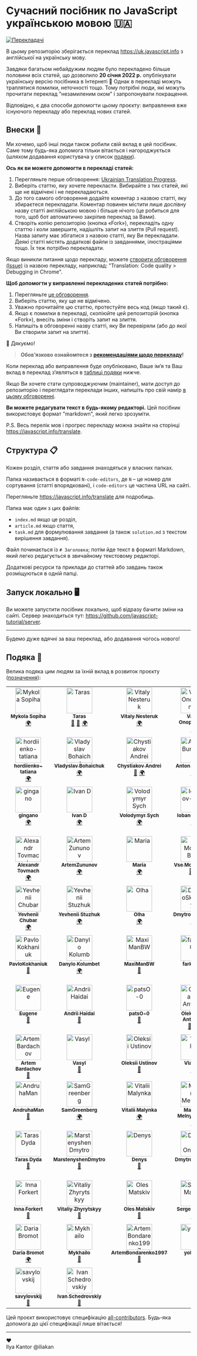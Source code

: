 # Сучасний посібник по JavaScript українською мовою 🇺🇦
<!-- ALL-CONTRIBUTORS-BADGE:START - Do not remove or modify this section -->
[![Перекладачі](https://img.shields.io/badge/all_contributors-86-orange.svg?style=flat-square)](#подяка-)
<!-- ALL-CONTRIBUTORS-BADGE:END -->

В цьому репозиторію зберігається переклад <https://uk.javascript.info> з англійської на українську мову.

Завдяки багатьом небайдужим людям було перекладено більше половини всіх статей, що дозволило **20 січня 2022 р.** опублікувати українську версію посібника в Інтернеті 🎉 Однак в перекладі можуть траплятися помилки, неточності тощо. Тому потрібні люди, які можуть прочитати переклад "незамиленим оком" і запропонувати покращення.

Відповідно, є два способи допомогти цьому проєкту: виправлення вже існуючого перекладу або переклад нових статей.

## Внески 💚

Ми хочемо, щоб інші люди також робили свій вклад в цей посібник. Саме тому будь-яка допомога тільки вітається і нагороджується (шляхом додавання користувача у список [подяки](#подяка-)).

**Ось як ви можете допомогти в перекладі статей:**

1. Перегляньте перше обговорення: [Ukrainian Translation Progress](https://github.com/javascript-tutorial/uk.javascript.info/issues/1).
1. Виберіть статтю, яку хочете перекласти. Вибирайте з тих статей, які ще не відмічені і не перекладаються.
1. До того самого обговорення додайте коментар з назвою статті, яку збираєтеся перекладати. Коментар повинен містити лише дослівну назву статті англійською мовою і більше нічого (це робиться для того, щоб бот автоматично закріпив переклад за Вами).
1. Створіть копію репозиторію (кнопка «Fork»), перекладіть одну статтю і коли завершите, надішліть запит на злиття (Pull request). Назва запиту має збігатися з назвою статті, яку Ви перекладали. Деякі статті містять додаткові файли із завданнями, ілюстраціями тощо. Їх теж потрібно перекладати.

Якщо виникли питання щодо перекладу, можете [створити обговорення (Issue)](https://github.com/javascript-tutorial/uk.javascript.info/issues/new) із назвою перекладу, наприклад: "Translation: Code quality > Debugging in Chrome".

**Щоб допомогти у виправленні перекладених статей потрібно:**

1. Перегляньте [це обговорення](https://github.com/javascript-tutorial/uk.javascript.info/issues/281).
1. Виберіть статтю, яку ще не відмічено.
1. Уважно прочитайте цю статтю, протестуйте весь код (якщо такий є).
1. Якщо є помилки в перекладі, скопіюйте цей репозиторій (кнопка «Fork»), внесіть зміни і створіть запит на злиття.
1. Напишіть в обговоренні назву статті, яку Ви перевіряли (або до якої Ви створили запит на злиття).

🎉 Дякуємо!

> **Обов’язково ознайомтеся з [рекомендаціями щодо перекладу](https://github.com/javascript-tutorial/uk.javascript.info/blob/master/TRANSLATION.md)!**

Коли переклад або виправлення буде опубліковано, Ваше ім’я та Ваш вклад в переклад з’являться в [таблиці подяки](#подяка-) нижче.

Якщо Ви хочете стати супроводжуючим (maintainer), мати доступ до репозиторію і переглядати переклади інших, напишіть про свій намір [в цьому обговоренні](https://github.com/javascript-tutorial/uk.javascript.info/issues/169).

**Ви можете редагувати текст в будь-якому редакторі.** Цей посібник використовує формат "markdown", який легко зрозуміти.

P.S. Весь перелік мов і прогрес перекладу можна знайти на сторінці <https://javascript.info/translate>.

## Структура 📋

Кожен розділ, стаття або завдання знаходяться у власних папках.

Папка називається в форматі `N-code-editors`, де `N` – це номер для сортування (статті впорядковані), і `code-editors` це частина URL на сайті.

Перегляньте <https://javascript.info/translate> для подробиць.

Папка має один з цих файлів:

- `index.md` якщо це розділ,
- `article.md` якщо стаття,
- `task.md` для формулювання завдання (а також `solution.md` з текстом вирішення завдання).

Файл починається із `# Заголовка`; потім йде текст в форматі Markdown, який легко редагується в звичайному текстовому редакторі.

Додаткові ресурси та приклади до статтей або завдань також розміщуються в одній папці.

## Запуск локально 🖥

Ви можете запустити посібник локально, щоб відразу бачити зміни на сайті.
Сервер знаходиться тут: <https://github.com/javascript-tutorial/server>.

---
Будемо дуже вдячні за ваш переклад, або додавання чогось нового!

## Подяка 🙏

Велика подяка цим людям за їхній вклад в розвиток проєкту ([позначення](https://allcontributors.org/docs/en/emoji-key)):

<!-- ALL-CONTRIBUTORS-LIST:START - Do not remove or modify this section -->
<!-- prettier-ignore-start -->
<!-- markdownlint-disable -->
<table>
  <tbody>
    <tr>
      <td align="center" valign="top" width="14.28%"><a href="https://www.linkedin.com/in/m-sopiha/"><img src="https://avatars.githubusercontent.com/u/20689588?v=4?s=70" width="70px;" alt="Mykola Sopiha"/><br /><sub><b>Mykola Sopiha</b></sub></a><br /><a href="#translation-MykolaSopiha" title="Translation">🌍</a></td>
      <td align="center" valign="top" width="14.28%"><a href="https://github.com/tarasyyyk"><img src="https://avatars0.githubusercontent.com/u/20100011?v=4?s=70" width="70px;" alt="Taras"/><br /><sub><b>Taras</b></sub></a><br /><a href="#maintenance-tarasyyyk" title="Maintenance">🚧</a> <a href="https://github.com/javascript-tutorial/uk.javascript.info/pulls?q=is%3Apr+reviewed-by%3Atarasyyyk" title="Reviewed Pull Requests">👀</a> <a href="#translation-tarasyyyk" title="Translation">🌍</a></td>
      <td align="center" valign="top" width="14.28%"><a href="https://github.com/Nordtonito"><img src="https://avatars.githubusercontent.com/u/43732023?v=4?s=70" width="70px;" alt="Vitaly Nesteruk"/><br /><sub><b>Vitaly Nesteruk</b></sub></a><br /><a href="#translation-Nordtonito" title="Translation">🌍</a></td>
      <td align="center" valign="top" width="14.28%"><a href="https://github.com/Regnised"><img src="https://avatars.githubusercontent.com/u/2588425?v=4?s=70" width="70px;" alt="Vasyl Onopriienko"/><br /><sub><b>Vasyl Onopriienko</b></sub></a><br /><a href="#translation-Regnised" title="Translation">🌍</a></td>
      <td align="center" valign="top" width="14.28%"><a href="https://github.com/Zim123"><img src="https://avatars2.githubusercontent.com/u/1306750?v=4?s=70" width="70px;" alt="Yuriy Ostapyuk"/><br /><sub><b>Yuriy Ostapyuk</b></sub></a><br /><a href="#translation-Zim123" title="Translation">🌍</a></td>
      <td align="center" valign="top" width="14.28%"><a href="https://github.com/alexgalkin"><img src="https://avatars0.githubusercontent.com/u/1190812?v=4?s=70" width="70px;" alt="Alex Galkin"/><br /><sub><b>Alex Galkin</b></sub></a><br /><a href="#translation-alexgalkin" title="Translation">🌍</a> <a href="#ideas-alexgalkin" title="Ideas, Planning, & Feedback">🤔</a></td>
      <td align="center" valign="top" width="14.28%"><a href="https://github.com/stas-dolgachov"><img src="https://avatars.githubusercontent.com/u/9461925?v=4?s=70" width="70px;" alt="Stanislav"/><br /><sub><b>Stanislav</b></sub></a><br /><a href="#translation-stas-dolgachov" title="Translation">🌍</a> <a href="https://github.com/javascript-tutorial/uk.javascript.info/pulls?q=is%3Apr+reviewed-by%3Astas-dolgachov" title="Reviewed Pull Requests">👀</a></td>
    </tr>
    <tr>
      <td align="center" valign="top" width="14.28%"><a href="https://github.com/hordiienko-tatiana"><img src="https://avatars.githubusercontent.com/u/49336627?v=4?s=70" width="70px;" alt="hordiienko-tatiana"/><br /><sub><b>hordiienko-tatiana</b></sub></a><br /><a href="#translation-hordiienko-tatiana" title="Translation">🌍</a></td>
      <td align="center" valign="top" width="14.28%"><a href="https://github.com/Purusah"><img src="https://avatars.githubusercontent.com/u/16886633?v=4?s=70" width="70px;" alt="Vladyslav Bohaichuk"/><br /><sub><b>Vladyslav Bohaichuk</b></sub></a><br /><a href="#translation-Purusah" title="Translation">🌍</a></td>
      <td align="center" valign="top" width="14.28%"><a href="https://github.com/chizzzy"><img src="https://avatars.githubusercontent.com/u/34280137?v=4?s=70" width="70px;" alt="Chystiakov Andrei"/><br /><sub><b>Chystiakov Andrei</b></sub></a><br /><a href="#ideas-chizzzy" title="Ideas, Planning, & Feedback">🤔</a> <a href="#translation-chizzzy" title="Translation">🌍</a></td>
      <td align="center" valign="top" width="14.28%"><a href="https://github.com/AntonBurchak"><img src="https://avatars.githubusercontent.com/u/47831897?v=4?s=70" width="70px;" alt="Anton Burchak"/><br /><sub><b>Anton Burchak</b></sub></a><br /><a href="#translation-AntonBurchak" title="Translation">🌍</a></td>
      <td align="center" valign="top" width="14.28%"><a href="https://github.com/dDenysS"><img src="https://avatars0.githubusercontent.com/u/23075870?v=4?s=70" width="70px;" alt="Denys"/><br /><sub><b>Denys</b></sub></a><br /><a href="#translation-dDenysS" title="Translation">🌍</a></td>
      <td align="center" valign="top" width="14.28%"><a href="https://github.com/Tuoris"><img src="https://avatars.githubusercontent.com/u/16479460?v=4?s=70" width="70px;" alt="Tuoris"/><br /><sub><b>Tuoris</b></sub></a><br /><a href="#translation-Tuoris" title="Translation">🌍</a></td>
      <td align="center" valign="top" width="14.28%"><a href="https://github.com/didostap"><img src="https://avatars.githubusercontent.com/u/49234191?v=4?s=70" width="70px;" alt="Ostap Dribniuk"/><br /><sub><b>Ostap Dribniuk</b></sub></a><br /><a href="#translation-didostap" title="Translation">🌍</a></td>
    </tr>
    <tr>
      <td align="center" valign="top" width="14.28%"><a href="https://github.com/gingano"><img src="https://avatars.githubusercontent.com/u/47160813?v=4?s=70" width="70px;" alt="gingano"/><br /><sub><b>gingano</b></sub></a><br /><a href="#translation-gingano" title="Translation">🌍</a></td>
      <td align="center" valign="top" width="14.28%"><a href="https://github.com/Vanchurick"><img src="https://avatars.githubusercontent.com/u/43196449?v=4?s=70" width="70px;" alt="Ivan D"/><br /><sub><b>Ivan D</b></sub></a><br /><a href="#translation-Vanchurick" title="Translation">🌍</a></td>
      <td align="center" valign="top" width="14.28%"><a href="https://github.com/VolodymyrSSS"><img src="https://avatars.githubusercontent.com/u/49289546?v=4?s=70" width="70px;" alt="Volodymyr Sych"/><br /><sub><b>Volodymyr Sych</b></sub></a><br /><a href="#translation-VolodymyrSSS" title="Translation">🌍</a></td>
      <td align="center" valign="top" width="14.28%"><a href="https://github.com/lobanov-oleh"><img src="https://avatars0.githubusercontent.com/u/53055773?v=4?s=70" width="70px;" alt="lobanov-oleh"/><br /><sub><b>lobanov-oleh</b></sub></a><br /><a href="#translation-lobanov-oleh" title="Translation">🌍</a></td>
      <td align="center" valign="top" width="14.28%"><a href="https://github.com/hypeofpipe"><img src="https://avatars.githubusercontent.com/u/14982064?v=4?s=70" width="70px;" alt="Volodymyr V."/><br /><sub><b>Volodymyr V.</b></sub></a><br /><a href="#translation-hypeofpipe" title="Translation">🌍</a></td>
      <td align="center" valign="top" width="14.28%"><a href="https://github.com/Tarkeasy"><img src="https://avatars.githubusercontent.com/u/36696571?v=4?s=70" width="70px;" alt="Taras Kulchytskyi"/><br /><sub><b>Taras Kulchytskyi</b></sub></a><br /><a href="#translation-Tarkeasy" title="Translation">🌍</a></td>
      <td align="center" valign="top" width="14.28%"><a href="http://stepansuvorov.com/blog/"><img src="https://avatars1.githubusercontent.com/u/1526680?v=4?s=70" width="70px;" alt="Stepan Suvorov"/><br /><sub><b>Stepan Suvorov</b></sub></a><br /><a href="#translation-stevermeister" title="Translation">🌍</a></td>
    </tr>
    <tr>
      <td align="center" valign="top" width="14.28%"><a href="https://alexandrtovmach.com"><img src="https://avatars0.githubusercontent.com/u/28801003?v=4?s=70" width="70px;" alt="Alexandr Tovmach"/><br /><sub><b>Alexandr Tovmach</b></sub></a><br /><a href="#translation-alexandrtovmach" title="Translation">🌍</a></td>
      <td align="center" valign="top" width="14.28%"><a href="https://github.com/ArtemZununov"><img src="https://avatars1.githubusercontent.com/u/12086644?v=4?s=70" width="70px;" alt="ArtemZununov"/><br /><sub><b>ArtemZununov</b></sub></a><br /><a href="#translation-ArtemZununov" title="Translation">🌍</a></td>
      <td align="center" valign="top" width="14.28%"><a href="https://github.com/MariaTar"><img src="https://avatars.githubusercontent.com/u/22173769?v=4?s=70" width="70px;" alt="Maria"/><br /><sub><b>Maria</b></sub></a><br /><a href="#translation-MariaTar" title="Translation">🌍</a></td>
      <td align="center" valign="top" width="14.28%"><a href="https://github.com/vsemozhetbyt"><img src="https://avatars1.githubusercontent.com/u/10393198?v=4?s=70" width="70px;" alt="Vse Mozhe Buty"/><br /><sub><b>Vse Mozhe Buty</b></sub></a><br /><a href="https://github.com/javascript-tutorial/uk.javascript.info/pulls?q=is%3Apr+reviewed-by%3Avsemozhetbyt" title="Reviewed Pull Requests">👀</a> <a href="#ideas-vsemozhetbyt" title="Ideas, Planning, & Feedback">🤔</a></td>
      <td align="center" valign="top" width="14.28%"><a href="https://github.com/UkrainianCitizen"><img src="https://avatars2.githubusercontent.com/u/31314423?v=4?s=70" width="70px;" alt="UkrainianCitizen"/><br /><sub><b>UkrainianCitizen</b></sub></a><br /><a href="#ideas-UkrainianCitizen" title="Ideas, Planning, & Feedback">🤔</a> <a href="https://github.com/javascript-tutorial/uk.javascript.info/pulls?q=is%3Apr+reviewed-by%3AUkrainianCitizen" title="Reviewed Pull Requests">👀</a></td>
      <td align="center" valign="top" width="14.28%"><a href="https://github.com/OlhaBrozhenets"><img src="https://avatars.githubusercontent.com/u/40391635?v=4?s=70" width="70px;" alt="Olha Brozhenets"/><br /><sub><b>Olha Brozhenets</b></sub></a><br /><a href="#translation-OlhaBrozhenets" title="Translation">🌍</a></td>
      <td align="center" valign="top" width="14.28%"><a href="https://github.com/Mouu9"><img src="https://avatars.githubusercontent.com/u/97622707?v=4?s=70" width="70px;" alt="Mouu9"/><br /><sub><b>Mouu9</b></sub></a><br /><a href="https://github.com/javascript-tutorial/uk.javascript.info/issues?q=author%3AMouu9" title="Bug reports">🐛</a></td>
    </tr>
    <tr>
      <td align="center" valign="top" width="14.28%"><a href="https://github.com/jeneg"><img src="https://avatars.githubusercontent.com/u/2821652?v=4?s=70" width="70px;" alt="Yevhenii Chubar"/><br /><sub><b>Yevhenii Chubar</b></sub></a><br /><a href="#translation-jeneg" title="Translation">🌍</a></td>
      <td align="center" valign="top" width="14.28%"><a href="https://github.com/astropsy999"><img src="https://avatars.githubusercontent.com/u/10748203?v=4?s=70" width="70px;" alt="Yevhenii Stuzhuk"/><br /><sub><b>Yevhenii Stuzhuk</b></sub></a><br /><a href="#translation-astropsy999" title="Translation">🌍</a></td>
      <td align="center" valign="top" width="14.28%"><a href="https://github.com/Lelihelija"><img src="https://avatars.githubusercontent.com/u/68015684?v=4?s=70" width="70px;" alt="Olha"/><br /><sub><b>Olha</b></sub></a><br /><a href="#translation-Lelihelija" title="Translation">🌍</a></td>
      <td align="center" valign="top" width="14.28%"><a href="https://github.com/DmytroSkrypnyk"><img src="https://avatars.githubusercontent.com/u/46841342?v=4?s=70" width="70px;" alt="DmytroSkrypnyk"/><br /><sub><b>DmytroSkrypnyk</b></sub></a><br /><a href="#translation-DmytroSkrypnyk" title="Translation">🌍</a></td>
      <td align="center" valign="top" width="14.28%"><a href="http://Instagram.com/yaroslavom"><img src="https://avatars.githubusercontent.com/u/72073598?v=4?s=70" width="70px;" alt="Yaroslav"/><br /><sub><b>Yaroslav</b></sub></a><br /><a href="https://github.com/javascript-tutorial/uk.javascript.info/issues?q=author%3Ayaroslavom" title="Bug reports">🐛</a></td>
      <td align="center" valign="top" width="14.28%"><a href="https://github.com/ilvl"><img src="https://avatars.githubusercontent.com/u/16276298?v=4?s=70" width="70px;" alt="ilvl"/><br /><sub><b>ilvl</b></sub></a><br /><a href="https://github.com/javascript-tutorial/uk.javascript.info/issues?q=author%3Ailvl" title="Bug reports">🐛</a></td>
      <td align="center" valign="top" width="14.28%"><a href="https://hasiuk.netlify.com"><img src="https://avatars.githubusercontent.com/u/27961118?v=4?s=70" width="70px;" alt="Yurii Hasiuk"/><br /><sub><b>Yurii Hasiuk</b></sub></a><br /><a href="#translation-yugako" title="Translation">🌍</a></td>
    </tr>
    <tr>
      <td align="center" valign="top" width="14.28%"><a href="https://github.com/PavloKokhaniuk"><img src="https://avatars.githubusercontent.com/u/81250556?v=4?s=70" width="70px;" alt="PavloKokhaniuk"/><br /><sub><b>PavloKokhaniuk</b></sub></a><br /><a href="https://github.com/javascript-tutorial/uk.javascript.info/issues?q=author%3APavloKokhaniuk" title="Bug reports">🐛</a></td>
      <td align="center" valign="top" width="14.28%"><a href="https://kolumb.tk/"><img src="https://avatars.githubusercontent.com/u/4366033?v=4?s=70" width="70px;" alt="Danylo Kolumbet"/><br /><sub><b>Danylo Kolumbet</b></sub></a><br /><a href="#translation-kolumb" title="Translation">🌍</a></td>
      <td align="center" valign="top" width="14.28%"><a href="https://github.com/MaxiManBW"><img src="https://avatars.githubusercontent.com/u/7721739?v=4?s=70" width="70px;" alt="MaxiManBW"/><br /><sub><b>MaxiManBW</b></sub></a><br /><a href="https://github.com/javascript-tutorial/uk.javascript.info/issues?q=author%3AMaxiManBW" title="Bug reports">🐛</a></td>
      <td align="center" valign="top" width="14.28%"><a href="https://github.com/farkon00"><img src="https://avatars.githubusercontent.com/u/59134591?v=4?s=70" width="70px;" alt="farkon00"/><br /><sub><b>farkon00</b></sub></a><br /><a href="https://github.com/javascript-tutorial/uk.javascript.info/issues?q=author%3Afarkon00" title="Bug reports">🐛</a></td>
      <td align="center" valign="top" width="14.28%"><a href="https://mykolamyslovskyi.xyz/"><img src="https://avatars.githubusercontent.com/u/11510394?v=4?s=70" width="70px;" alt="Mykola Myslovskyi"/><br /><sub><b>Mykola Myslovskyi</b></sub></a><br /><a href="#translation-AdriandeCita" title="Translation">🌍</a></td>
      <td align="center" valign="top" width="14.28%"><a href="https://github.com/AirFast"><img src="https://avatars.githubusercontent.com/u/17478605?v=4?s=70" width="70px;" alt="Andrew Petryk"/><br /><sub><b>Andrew Petryk</b></sub></a><br /><a href="https://github.com/javascript-tutorial/uk.javascript.info/issues?q=author%3AAirFast" title="Bug reports">🐛</a></td>
      <td align="center" valign="top" width="14.28%"><a href="https://github.com/emoquery"><img src="https://avatars.githubusercontent.com/u/104505813?v=4?s=70" width="70px;" alt="emoquery"/><br /><sub><b>emoquery</b></sub></a><br /><a href="https://github.com/javascript-tutorial/uk.javascript.info/issues?q=author%3Aemoquery" title="Bug reports">🐛</a></td>
    </tr>
    <tr>
      <td align="center" valign="top" width="14.28%"><a href="https://github.com/Numed"><img src="https://avatars.githubusercontent.com/u/70485845?v=4?s=70" width="70px;" alt="Eugene"/><br /><sub><b>Eugene</b></sub></a><br /><a href="https://github.com/javascript-tutorial/uk.javascript.info/issues?q=author%3ANumed" title="Bug reports">🐛</a></td>
      <td align="center" valign="top" width="14.28%"><a href="https://github.com/AndriiHaidai"><img src="https://avatars.githubusercontent.com/u/22521440?v=4?s=70" width="70px;" alt="Andrii Haidai"/><br /><sub><b>Andrii Haidai</b></sub></a><br /><a href="https://github.com/javascript-tutorial/uk.javascript.info/issues?q=author%3AAndriiHaidai" title="Bug reports">🐛</a></td>
      <td align="center" valign="top" width="14.28%"><a href="https://github.com/patsO-0"><img src="https://avatars.githubusercontent.com/u/92182261?v=4?s=70" width="70px;" alt="patsO-0"/><br /><sub><b>patsO-0</b></sub></a><br /><a href="https://github.com/javascript-tutorial/uk.javascript.info/issues?q=author%3ApatsO-0" title="Bug reports">🐛</a></td>
      <td align="center" valign="top" width="14.28%"><a href="https://www.antoniuk.dev/"><img src="https://avatars.githubusercontent.com/u/17859567?v=4?s=70" width="70px;" alt="Oleksandr Antoniuk"/><br /><sub><b>Oleksandr Antoniuk</b></sub></a><br /><a href="https://github.com/javascript-tutorial/uk.javascript.info/issues?q=author%3Agit-antonyuk" title="Bug reports">🐛</a> <a href="#translation-git-antonyuk" title="Translation">🌍</a></td>
      <td align="center" valign="top" width="14.28%"><a href="https://github.com/lanachayka"><img src="https://avatars.githubusercontent.com/u/83415983?v=4?s=70" width="70px;" alt="lanachayka"/><br /><sub><b>lanachayka</b></sub></a><br /><a href="#translation-lanachayka" title="Translation">🌍</a></td>
      <td align="center" valign="top" width="14.28%"><a href="https://github.com/dmytro-botnarenko"><img src="https://avatars.githubusercontent.com/u/15910747?v=4?s=70" width="70px;" alt="Dmytro Botnarenko"/><br /><sub><b>Dmytro Botnarenko</b></sub></a><br /><a href="https://github.com/javascript-tutorial/uk.javascript.info/issues?q=author%3Admytro-botnarenko" title="Bug reports">🐛</a></td>
      <td align="center" valign="top" width="14.28%"><a href="https://github.com/kvnvit"><img src="https://avatars.githubusercontent.com/u/110344172?v=4?s=70" width="70px;" alt="Vitalii Kobylka"/><br /><sub><b>Vitalii Kobylka</b></sub></a><br /><a href="https://github.com/javascript-tutorial/uk.javascript.info/issues?q=author%3Akvnvit" title="Bug reports">🐛</a></td>
    </tr>
    <tr>
      <td align="center" valign="top" width="14.28%"><a href="https://github.com/bardachov"><img src="https://avatars.githubusercontent.com/u/6798742?v=4?s=70" width="70px;" alt="Artem Bardachov"/><br /><sub><b>Artem Bardachov</b></sub></a><br /><a href="https://github.com/javascript-tutorial/uk.javascript.info/issues?q=author%3Abardachov" title="Bug reports">🐛</a></td>
      <td align="center" valign="top" width="14.28%"><a href="https://github.com/VasylTsiutsyk"><img src="https://avatars.githubusercontent.com/u/57192331?v=4?s=70" width="70px;" alt="Vasyl"/><br /><sub><b>Vasyl</b></sub></a><br /><a href="https://github.com/javascript-tutorial/uk.javascript.info/issues?q=author%3AVasylTsiutsyk" title="Bug reports">🐛</a></td>
      <td align="center" valign="top" width="14.28%"><a href="https://github.com/holus-bolus"><img src="https://avatars.githubusercontent.com/u/93076661?v=4?s=70" width="70px;" alt="Oleksii Ustinov"/><br /><sub><b>Oleksii Ustinov</b></sub></a><br /><a href="https://github.com/javascript-tutorial/uk.javascript.info/issues?q=author%3Aholus-bolus" title="Bug reports">🐛</a></td>
      <td align="center" valign="top" width="14.28%"><a href="https://www.linkedin.com/in/%F0%9F%87%BA%F0%9F%87%A6-vlad-korobko-425b76131/"><img src="https://avatars.githubusercontent.com/u/48758457?v=4?s=70" width="70px;" alt="Vlad Ko"/><br /><sub><b>Vlad Ko</b></sub></a><br /><a href="#translation-vladiuskor" title="Translation">🌍</a></td>
      <td align="center" valign="top" width="14.28%"><a href="https://github.com/jivk01"><img src="https://avatars.githubusercontent.com/u/59064710?v=4?s=70" width="70px;" alt="Marchuk Dmytro"/><br /><sub><b>Marchuk Dmytro</b></sub></a><br /><a href="https://github.com/javascript-tutorial/uk.javascript.info/issues?q=author%3Ajivk01" title="Bug reports">🐛</a></td>
      <td align="center" valign="top" width="14.28%"><a href="https://github.com/80001"><img src="https://avatars.githubusercontent.com/u/57833120?v=4?s=70" width="70px;" alt="Roma Herman"/><br /><sub><b>Roma Herman</b></sub></a><br /><a href="#translation-80001" title="Translation">🌍</a></td>
      <td align="center" valign="top" width="14.28%"><a href="https://github.com/marketing-specv"><img src="https://avatars.githubusercontent.com/u/54738987?v=4?s=70" width="70px;" alt="marketing-specv"/><br /><sub><b>marketing-specv</b></sub></a><br /><a href="https://github.com/javascript-tutorial/uk.javascript.info/issues?q=author%3Amarketing-specv" title="Bug reports">🐛</a></td>
    </tr>
    <tr>
      <td align="center" valign="top" width="14.28%"><a href="https://github.com/AndruhaMan"><img src="https://avatars.githubusercontent.com/u/25157075?v=4?s=70" width="70px;" alt="AndruhaMan"/><br /><sub><b>AndruhaMan</b></sub></a><br /><a href="https://github.com/javascript-tutorial/uk.javascript.info/issues?q=author%3AAndruhaMan" title="Bug reports">🐛</a></td>
      <td align="center" valign="top" width="14.28%"><a href="https://github.com/SamGreenberg"><img src="https://avatars.githubusercontent.com/u/22919988?v=4?s=70" width="70px;" alt="SamGreenberg"/><br /><sub><b>SamGreenberg</b></sub></a><br /><a href="#translation-SamGreenberg" title="Translation">🌍</a></td>
      <td align="center" valign="top" width="14.28%"><a href="http://linkedin.com/in/malynkavit"><img src="https://avatars.githubusercontent.com/u/68515525?v=4?s=70" width="70px;" alt="Vitalii Malynka"/><br /><sub><b>Vitalii Malynka</b></sub></a><br /><a href="#translation-vitaliimalynka" title="Translation">🌍</a></td>
      <td align="center" valign="top" width="14.28%"><a href="https://github.com/MrsMelnychenko"><img src="https://avatars.githubusercontent.com/u/110090508?v=4?s=70" width="70px;" alt="Mariana Melnychenko"/><br /><sub><b>Mariana Melnychenko</b></sub></a><br /><a href="#translation-MrsMelnychenko" title="Translation">🌍</a></td>
      <td align="center" valign="top" width="14.28%"><a href="https://github.com/RiinaVi"><img src="https://avatars.githubusercontent.com/u/44338265?v=4?s=70" width="70px;" alt="Arina Kysilova"/><br /><sub><b>Arina Kysilova</b></sub></a><br /><a href="https://github.com/javascript-tutorial/uk.javascript.info/issues?q=author%3ARiinaVi" title="Bug reports">🐛</a></td>
      <td align="center" valign="top" width="14.28%"><a href="https://github.com/Yanyshpolska"><img src="https://avatars.githubusercontent.com/u/109538078?v=4?s=70" width="70px;" alt="Yanyshpolska"/><br /><sub><b>Yanyshpolska</b></sub></a><br /><a href="https://github.com/javascript-tutorial/uk.javascript.info/issues?q=author%3AYanyshpolska" title="Bug reports">🐛</a></td>
      <td align="center" valign="top" width="14.28%"><a href="https://github.com/serhiiIgnatenko"><img src="https://avatars.githubusercontent.com/u/57037810?v=4?s=70" width="70px;" alt="Serhii Ihnatenko"/><br /><sub><b>Serhii Ihnatenko</b></sub></a><br /><a href="https://github.com/javascript-tutorial/uk.javascript.info/issues?q=author%3AserhiiIgnatenko" title="Bug reports">🐛</a></td>
    </tr>
    <tr>
      <td align="center" valign="top" width="14.28%"><a href="https://github.com/Taras-SS"><img src="https://avatars.githubusercontent.com/u/44113481?v=4?s=70" width="70px;" alt="Taras Dyda"/><br /><sub><b>Taras Dyda</b></sub></a><br /><a href="https://github.com/javascript-tutorial/uk.javascript.info/issues?q=author%3ATaras-SS" title="Bug reports">🐛</a></td>
      <td align="center" valign="top" width="14.28%"><a href="https://github.com/MarstenyshenDmytro"><img src="https://avatars.githubusercontent.com/u/31610911?v=4?s=70" width="70px;" alt="MarstenyshenDmytro"/><br /><sub><b>MarstenyshenDmytro</b></sub></a><br /><a href="https://github.com/javascript-tutorial/uk.javascript.info/issues?q=author%3AMarstenyshenDmytro" title="Bug reports">🐛</a></td>
      <td align="center" valign="top" width="14.28%"><a href="https://github.com/denyshon"><img src="https://avatars.githubusercontent.com/u/93614255?v=4?s=70" width="70px;" alt="Denys"/><br /><sub><b>Denys</b></sub></a><br /><a href="https://github.com/javascript-tutorial/uk.javascript.info/issues?q=author%3Adenyshon" title="Bug reports">🐛</a></td>
      <td align="center" valign="top" width="14.28%"><a href="https://github.com/dmytroony"><img src="https://avatars.githubusercontent.com/u/11257323?v=4?s=70" width="70px;" alt="Dmytro Onysko"/><br /><sub><b>Dmytro Onysko</b></sub></a><br /><a href="https://github.com/javascript-tutorial/uk.javascript.info/issues?q=author%3Admytroony" title="Bug reports">🐛</a></td>
      <td align="center" valign="top" width="14.28%"><a href="https://github.com/skiff-dev"><img src="https://avatars.githubusercontent.com/u/56679056?v=4?s=70" width="70px;" alt="Volodymyr Dunkin"/><br /><sub><b>Volodymyr Dunkin</b></sub></a><br /><a href="https://github.com/javascript-tutorial/uk.javascript.info/issues?q=author%3Askiff-dev" title="Bug reports">🐛</a></td>
      <td align="center" valign="top" width="14.28%"><a href="https://nibbl3.xyz/h3x"><img src="https://avatars.githubusercontent.com/u/77545790?v=4?s=70" width="70px;" alt="nibbl3"/><br /><sub><b>nibbl3</b></sub></a><br /><a href="https://github.com/javascript-tutorial/uk.javascript.info/issues?q=author%3Anibbl" title="Bug reports">🐛</a></td>
      <td align="center" valign="top" width="14.28%"><a href="https://github.com/Neschadin"><img src="https://avatars.githubusercontent.com/u/73835274?v=4?s=70" width="70px;" alt="Neschadin Oleksandr"/><br /><sub><b>Neschadin Oleksandr</b></sub></a><br /><a href="https://github.com/javascript-tutorial/uk.javascript.info/issues?q=author%3ANeschadin" title="Bug reports">🐛</a> <a href="#translation-Neschadin" title="Translation">🌍</a></td>
    </tr>
    <tr>
      <td align="center" valign="top" width="14.28%"><a href="https://innaforkert.github.io/portfolio"><img src="https://avatars.githubusercontent.com/u/110421964?v=4?s=70" width="70px;" alt="Inna Forkert"/><br /><sub><b>Inna Forkert</b></sub></a><br /><a href="https://github.com/javascript-tutorial/uk.javascript.info/issues?q=author%3AInnaForkert" title="Bug reports">🐛</a></td>
      <td align="center" valign="top" width="14.28%"><a href="https://github.com/VZhyrytskiy"><img src="https://avatars.githubusercontent.com/u/13118358?v=4?s=70" width="70px;" alt="Vitaliy Zhyrytskyy"/><br /><sub><b>Vitaliy Zhyrytskyy</b></sub></a><br /><a href="https://github.com/javascript-tutorial/uk.javascript.info/issues?q=author%3AVZhyrytskiy" title="Bug reports">🐛</a></td>
      <td align="center" valign="top" width="14.28%"><a href="https://github.com/prooles"><img src="https://avatars.githubusercontent.com/u/13441453?v=4?s=70" width="70px;" alt="Oles Matskiv"/><br /><sub><b>Oles Matskiv</b></sub></a><br /><a href="https://github.com/javascript-tutorial/uk.javascript.info/issues?q=author%3Aprooles" title="Bug reports">🐛</a></td>
      <td align="center" valign="top" width="14.28%"><a href="https://github.com/cybd"><img src="https://avatars.githubusercontent.com/u/2155352?v=4?s=70" width="70px;" alt="Sergei Matros"/><br /><sub><b>Sergei Matros</b></sub></a><br /><a href="#translation-cybd" title="Translation">🌍</a></td>
      <td align="center" valign="top" width="14.28%"><a href="https://github.com/adudyak"><img src="https://avatars.githubusercontent.com/u/19595492?v=4?s=70" width="70px;" alt="adudyak"/><br /><sub><b>adudyak</b></sub></a><br /><a href="https://github.com/javascript-tutorial/uk.javascript.info/issues?q=author%3Aadudyak" title="Bug reports">🐛</a></td>
      <td align="center" valign="top" width="14.28%"><a href="https://github.com/davidmovsesian"><img src="https://avatars.githubusercontent.com/u/44215072?v=4?s=70" width="70px;" alt="davidmovsesian"/><br /><sub><b>davidmovsesian</b></sub></a><br /><a href="https://github.com/javascript-tutorial/uk.javascript.info/issues?q=author%3Adavidmovsesian" title="Bug reports">🐛</a></td>
      <td align="center" valign="top" width="14.28%"><a href="https://github.com/Lo-Riot"><img src="https://avatars.githubusercontent.com/u/95584571?v=4?s=70" width="70px;" alt="LoRiot"/><br /><sub><b>LoRiot</b></sub></a><br /><a href="https://github.com/javascript-tutorial/uk.javascript.info/issues?q=author%3ALo-Riot" title="Bug reports">🐛</a></td>
    </tr>
    <tr>
      <td align="center" valign="top" width="14.28%"><a href="https://www.linkedin.com/in/daria-bromot-24b1a417b/"><img src="https://avatars.githubusercontent.com/u/80320446?v=4?s=70" width="70px;" alt="Daria Bromot"/><br /><sub><b>Daria Bromot</b></sub></a><br /><a href="#translation-bromotdi" title="Translation">🌍</a></td>
      <td align="center" valign="top" width="14.28%"><a href="https://github.com/mpodaniev"><img src="https://avatars.githubusercontent.com/u/8547830?v=4?s=70" width="70px;" alt="Mykhailo"/><br /><sub><b>Mykhailo</b></sub></a><br /><a href="https://github.com/javascript-tutorial/uk.javascript.info/issues?q=author%3Ampodaniev" title="Bug reports">🐛</a></td>
      <td align="center" valign="top" width="14.28%"><a href="https://github.com/ArtemBondarenko1997"><img src="https://avatars.githubusercontent.com/u/32524801?v=4?s=70" width="70px;" alt="ArtemBondarenko1997"/><br /><sub><b>ArtemBondarenko1997</b></sub></a><br /><a href="https://github.com/javascript-tutorial/uk.javascript.info/issues?q=author%3AArtemBondarenko1997" title="Bug reports">🐛</a></td>
      <td align="center" valign="top" width="14.28%"><a href="https://github.com/yokoole"><img src="https://avatars.githubusercontent.com/u/116198926?v=4?s=70" width="70px;" alt="yokoole"/><br /><sub><b>yokoole</b></sub></a><br /><a href="https://github.com/javascript-tutorial/uk.javascript.info/issues?q=author%3Ayokoole" title="Bug reports">🐛</a></td>
      <td align="center" valign="top" width="14.28%"><a href="https://github.com/SuperMaxusa"><img src="https://avatars.githubusercontent.com/u/41739128?v=4?s=70" width="70px;" alt="SuperMaxusa"/><br /><sub><b>SuperMaxusa</b></sub></a><br /><a href="https://github.com/javascript-tutorial/uk.javascript.info/issues?q=author%3ASuperMaxusa" title="Bug reports">🐛</a></td>
      <td align="center" valign="top" width="14.28%"><a href="https://github.com/RostyslavNihrutsa"><img src="https://avatars.githubusercontent.com/u/82962343?v=4?s=70" width="70px;" alt="RostyslavNihrutsa"/><br /><sub><b>RostyslavNihrutsa</b></sub></a><br /><a href="https://github.com/javascript-tutorial/uk.javascript.info/issues?q=author%3ARostyslavNihrutsa" title="Bug reports">🐛</a></td>
      <td align="center" valign="top" width="14.28%"><a href="https://github.com/kopijka"><img src="https://avatars.githubusercontent.com/u/101661240?v=4?s=70" width="70px;" alt="kopijka"/><br /><sub><b>kopijka</b></sub></a><br /><a href="#translation-kopijka" title="Translation">🌍</a></td>
    </tr>
    <tr>
      <td align="center" valign="top" width="14.28%"><a href="https://github.com/savylovskij"><img src="https://avatars.githubusercontent.com/u/60821299?v=4?s=70" width="70px;" alt="savylovskij"/><br /><sub><b>savylovskij</b></sub></a><br /><a href="https://github.com/javascript-tutorial/uk.javascript.info/issues?q=author%3Asavylovskij" title="Bug reports">🐛</a></td>
      <td align="center" valign="top" width="14.28%"><a href="https://github.com/ltlaitoff"><img src="https://avatars.githubusercontent.com/u/67638952?v=4?s=70" width="70px;" alt="Ivan Schedrovskiy"/><br /><sub><b>Ivan Schedrovskiy</b></sub></a><br /><a href="https://github.com/javascript-tutorial/uk.javascript.info/issues?q=author%3Altlaitoff" title="Bug reports">🐛</a></td>
    </tr>
  </tbody>
</table>

<!-- markdownlint-restore -->
<!-- prettier-ignore-end -->

<!-- ALL-CONTRIBUTORS-LIST:END -->

Цей проєкт використовує специфікацію [all-contributors](https://github.com/all-contributors/all-contributors). Будь-яка допомога до цієї специфікації лише вітається!

---  
♥  
Ilya Kantor @iliakan
